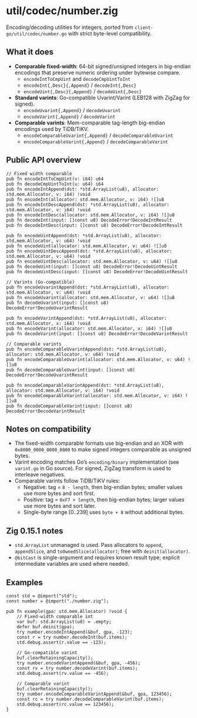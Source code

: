 # util/codec/number.zig

Encoding/decoding utilities for integers, ported from `client-go/util/codec/number.go` with strict byte-level compatibility.

## What it does
- __Comparable fixed-width__: 64-bit signed/unsigned integers in big-endian encodings that preserve numeric ordering under bytewise compare.
  - `encodeIntToCmpUint` and `decodeCmpUintToInt`
  - `encodeInt{,Desc}{,Append}` / `decodeInt{,Desc}`
  - `encodeUint{,Desc}{,Append}` / `decodeUint{,Desc}`
- __Standard varints__: Go-compatible Uvarint/Varint (LEB128 with ZigZag for signed).
  - `encodeUvarint{,Append}` / `decodeUvarint`
  - `encodeVarint{,Append}` / `decodeVarint`
- __Comparable varints__: Mem-comparable tag-length big-endian encodings used by TiDB/TiKV.
  - `encodeComparableUvarint{,Append}` / `decodeComparableUvarint`
  - `encodeComparableVarint{,Append}` / `decodeComparableVarint`

## Public API overview
```zig
// Fixed width comparable
pub fn encodeIntToCmpUint(v: i64) u64
pub fn decodeCmpUintToInt(u: u64) i64
pub fn encodeIntAppend(dst: *std.ArrayList(u8), allocator: std.mem.Allocator, v: i64) !void
pub fn encodeInt(allocator: std.mem.Allocator, v: i64) ![]u8
pub fn encodeIntDescAppend(dst: *std.ArrayList(u8), allocator: std.mem.Allocator, v: i64) !void
pub fn encodeIntDesc(allocator: std.mem.Allocator, v: i64) ![]u8
pub fn decodeInt(input: []const u8) DecodeError!DecodeIntResult
pub fn decodeIntDesc(input: []const u8) DecodeError!DecodeIntResult

pub fn encodeUintAppend(dst: *std.ArrayList(u8), allocator: std.mem.Allocator, v: u64) !void
pub fn encodeUint(allocator: std.mem.Allocator, v: u64) ![]u8
pub fn encodeUintDescAppend(dst: *std.ArrayList(u8), allocator: std.mem.Allocator, v: u64) !void
pub fn encodeUintDesc(allocator: std.mem.Allocator, v: u64) ![]u8
pub fn decodeUint(input: []const u8) DecodeError!DecodeUintResult
pub fn decodeUintDesc(input: []const u8) DecodeError!DecodeUintResult

// Varints (Go-compatible)
pub fn encodeUvarintAppend(dst: *std.ArrayList(u8), allocator: std.mem.Allocator, v: u64) !void
pub fn encodeUvarint(allocator: std.mem.Allocator, v: u64) ![]u8
pub fn decodeUvarint(input: []const u8) DecodeError!DecodeUvarintResult

pub fn encodeVarintAppend(dst: *std.ArrayList(u8), allocator: std.mem.Allocator, x: i64) !void
pub fn encodeVarint(allocator: std.mem.Allocator, x: i64) ![]u8
pub fn decodeVarint(input: []const u8) DecodeError!DecodeVarintResult

// Comparable varints
pub fn encodeComparableUvarintAppend(dst: *std.ArrayList(u8), allocator: std.mem.Allocator, v: u64) !void
pub fn encodeComparableUvarint(allocator: std.mem.Allocator, v: u64) ![]u8
pub fn decodeComparableUvarint(input: []const u8) DecodeError!DecodeUvarintResult

pub fn encodeComparableVarintAppend(dst: *std.ArrayList(u8), allocator: std.mem.Allocator, v: i64) !void
pub fn encodeComparableVarint(allocator: std.mem.Allocator, v: i64) ![]u8
pub fn decodeComparableVarint(input: []const u8) DecodeError!DecodeVarintResult
```

## Notes on compatibility
- The fixed-width comparable formats use big-endian and an XOR with `0x8000_0000_0000_0000` to make signed integers comparable as unsigned bytes.
- Varint encoding matches Go’s `encoding/binary` implementation (see `varint.go` in Go source). For signed, ZigZag transform is used to interleave negatives.
- Comparable varints follow TiDB/TiKV rules:
  - Negative: tag = `8 - length`, then big-endian bytes; smaller values use more bytes and sort first.
  - Positive: tag = `0xF7 + length`, then big-endian bytes; larger values use more bytes and sort later.
  - Single-byte range [0..239] uses `byte + 8` without additional bytes.

## Zig 0.15.1 notes
- `std.ArrayList` unmanaged is used. Pass allocators to `append`, `appendSlice`, and `toOwnedSlice(allocator)`; free with `deinit(allocator)`.
- `@bitCast` is single-argument and requires known result type; explicit intermediate variables are used where needed.

## Examples
```zig
const std = @import("std");
const number = @import("./number.zig");

pub fn example(gpa: std.mem.Allocator) !void {
    // Fixed-width comparable int
    var buf: std.ArrayList(u8) = .empty;
    defer buf.deinit(gpa);
    try number.encodeIntAppend(&buf, gpa, -123);
    const r = try number.decodeInt(buf.items);
    std.debug.assert(r.value == -123);

    // Go-compatible varint
    buf.clearRetainingCapacity();
    try number.encodeVarintAppend(&buf, gpa, -456);
    const rv = try number.decodeVarint(buf.items);
    std.debug.assert(rv.value == -456);

    // Comparable varint
    buf.clearRetainingCapacity();
    try number.encodeComparableVarintAppend(&buf, gpa, 123456);
    const rc = try number.decodeComparableVarint(buf.items);
    std.debug.assert(rc.value == 123456);
}
```
